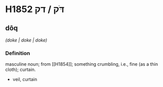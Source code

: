 # H1852 דֹּק / דק

## dôq

_(doke | doke | doke)_

### Definition

masculine noun; from [[H1854]]; something crumbling, i.e., fine (as a thin cloth); curtain.

- veil, curtain
